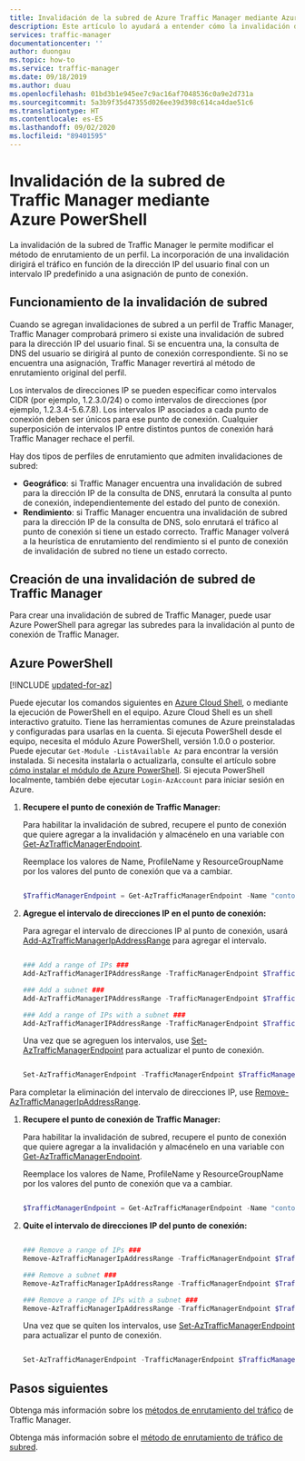 ```yaml
---
title: Invalidación de la subred de Azure Traffic Manager mediante Azure PowerShell | Microsoft Docs
description: Este artículo lo ayudará a entender cómo la invalidación de la subred de Traffic Manager se usa para reemplazar el método de enrutamiento de un perfil de Traffic Manager para dirigir el tráfico a un punto de conexión en función de la dirección IP del usuario final a través de un intervalo IP predefinido a las asignaciones de punto de conexión mediante Azure PowerShell.
services: traffic-manager
documentationcenter: ''
author: duongau
ms.topic: how-to
ms.service: traffic-manager
ms.date: 09/18/2019
ms.author: duau
ms.openlocfilehash: 01bd3b1e945ee7c9ac16af7048536c0a9e2d731a
ms.sourcegitcommit: 5a3b9f35d47355d026ee39d398c614ca4dae51c6
ms.translationtype: HT
ms.contentlocale: es-ES
ms.lasthandoff: 09/02/2020
ms.locfileid: "89401595"
---
```

# <a name="traffic-manager-subnet-override-using-azure-powershell"></a>Invalidación de la subred de Traffic Manager mediante Azure PowerShell

La invalidación de la subred de Traffic Manager le permite modificar el método de enrutamiento de un perfil.  La incorporación de una invalidación dirigirá el tráfico en función de la dirección IP del usuario final con un intervalo IP predefinido a una asignación de punto de conexión. 

## <a name="how-subnet-override-works"></a>Funcionamiento de la invalidación de subred

Cuando se agregan invalidaciones de subred a un perfil de Traffic Manager, Traffic Manager comprobará primero si existe una invalidación de subred para la dirección IP del usuario final. Si se encuentra una, la consulta de DNS del usuario se dirigirá al punto de conexión correspondiente.  Si no se encuentra una asignación, Traffic Manager revertirá al método de enrutamiento original del perfil. 

Los intervalos de direcciones IP se pueden especificar como intervalos CIDR (por ejemplo, 1.2.3.0/24) o como intervalos de direcciones (por ejemplo, 1.2.3.4-5.6.7.8). Los intervalos IP asociados a cada punto de conexión deben ser únicos para ese punto de conexión. Cualquier superposición de intervalos IP entre distintos puntos de conexión hará Traffic Manager rechace el perfil.

Hay dos tipos de perfiles de enrutamiento que admiten invalidaciones de subred:

* **Geográfico**: si Traffic Manager encuentra una invalidación de subred para la dirección IP de la consulta de DNS, enrutará la consulta al punto de conexión, independientemente del estado del punto de conexión.
* **Rendimiento**: si Traffic Manager encuentra una invalidación de subred para la dirección IP de la consulta de DNS, solo enrutará el tráfico al punto de conexión si tiene un estado correcto.  Traffic Manager volverá a la heurística de enrutamiento del rendimiento si el punto de conexión de invalidación de subred no tiene un estado correcto.

## <a name="create-a-traffic-manager-subnet-override"></a>Creación de una invalidación de subred de Traffic Manager

Para crear una invalidación de subred de Traffic Manager, puede usar Azure PowerShell para agregar las subredes para la invalidación al punto de conexión de Traffic Manager.

## <a name="azure-powershell"></a>Azure PowerShell

[!INCLUDE [updated-for-az](../../includes/updated-for-az.md)]

Puede ejecutar los comandos siguientes en [Azure Cloud Shell](https://shell.azure.com/powershell), o mediante la ejecución de PowerShell en el equipo. Azure Cloud Shell es un shell interactivo gratuito. Tiene las herramientas comunes de Azure preinstaladas y configuradas para usarlas en la cuenta. Si ejecuta PowerShell desde el equipo, necesita el módulo Azure PowerShell, versión 1.0.0 o posterior. Puede ejecutar `Get-Module -ListAvailable Az` para encontrar la versión instalada. Si necesita instalarla o actualizarla, consulte el artículo sobre [cómo instalar el módulo de Azure PowerShell](/powershell/azure/install-az-ps). Si ejecuta PowerShell localmente, también debe ejecutar `Login-AzAccount` para iniciar sesión en Azure.


1. **Recupere el punto de conexión de Traffic Manager:**

    Para habilitar la invalidación de subred, recupere el punto de conexión que quiere agregar a la invalidación y almacénelo en una variable con [Get-AzTrafficManagerEndpoint](https://docs.microsoft.com/powershell/module/az.trafficmanager/get-aztrafficmanagerendpoint?view=azps-2.5.0).

    Reemplace los valores de Name, ProfileName y ResourceGroupName por los valores del punto de conexión que va a cambiar.

    ```powershell

    $TrafficManagerEndpoint = Get-AzTrafficManagerEndpoint -Name "contoso" -ProfileName "ContosoProfile" -ResourceGroupName "ResourceGroup" -Type AzureEndpoints

    ```
2. **Agregue el intervalo de direcciones IP en el punto de conexión:**
    
    Para agregar el intervalo de direcciones IP al punto de conexión, usará [Add-AzTrafficManagerIpAddressRange](https://docs.microsoft.com/powershell/module/az.trafficmanager/add-aztrafficmanageripaddressrange?view=azps-2.5.0&viewFallbackFrom=azps-2.4.0) para agregar el intervalo.

    ```powershell

    ### Add a range of IPs ###
    Add-AzTrafficManagerIPAddressRange -TrafficManagerEndpoint $TrafficManagerEndpoint -First "1.2.3.4" -Last "5.6.7.8"

    ### Add a subnet ###
    Add-AzTrafficManagerIPAddressRange -TrafficManagerEndpoint $TrafficManagerEndpoint -First "9.10.11.0" -Scope 24

    ### Add a range of IPs with a subnet ###
    Add-AzTrafficManagerIPAddressRange -TrafficManagerEndpoint $TrafficManagerEndpoint -First "12.13.14.0" -Last "12.13.14.31" -Scope 27
 
    ```
    Una vez que se agreguen los intervalos, use [Set-AzTrafficManagerEndpoint](https://docs.microsoft.com/powershell/module/az.trafficmanager/set-aztrafficmanagerendpoint?view=azps-2.5.0) para actualizar el punto de conexión.

    ```powershell

    Set-AzTrafficManagerEndpoint -TrafficManagerEndpoint $TrafficManagerEndpoint

    ```
Para completar la eliminación del intervalo de direcciones IP, use [Remove-AzTrafficManagerIpAddressRange](https://docs.microsoft.com/powershell/module/az.trafficmanager/remove-aztrafficmanageripaddressrange?view=azps-2.5.0).

1.  **Recupere el punto de conexión de Traffic Manager:**

    Para habilitar la invalidación de subred, recupere el punto de conexión que quiere agregar a la invalidación y almacénelo en una variable con [Get-AzTrafficManagerEndpoint](https://docs.microsoft.com/powershell/module/az.trafficmanager/get-aztrafficmanagerendpoint?view=azps-2.5.0).

    Reemplace los valores de Name, ProfileName y ResourceGroupName por los valores del punto de conexión que va a cambiar.

    ```powershell

    $TrafficManagerEndpoint = Get-AzTrafficManagerEndpoint -Name "contoso" -ProfileName "ContosoProfile" -ResourceGroupName "ResourceGroup" -Type AzureEndpoints

    ```
2. **Quite el intervalo de direcciones IP del punto de conexión:**

    ```powershell
    
    ### Remove a range of IPs ###
    Remove-AzTrafficManagerIpAddressRange -TrafficManagerEndpoint $TrafficManagerEndpoint -First "1.2.3.4" -Last "5.6.7.8"

    ### Remove a subnet ###
    Remove-AzTrafficManagerIpAddressRange -TrafficManagerEndpoint $TrafficManagerEndpoint -First "9.10.11.0" -Scope 24

    ### Remove a range of IPs with a subnet ###
    Remove-AzTrafficManagerIpAddressRange -TrafficManagerEndpoint $TrafficManagerEndpoint -First "12.13.14.0" -Last "12.13.14.31" -Scope 27

    ```
     Una vez que se quiten los intervalos, use [Set-AzTrafficManagerEndpoint](https://docs.microsoft.com/powershell/module/az.trafficmanager/set-aztrafficmanagerendpoint?view=azps-2.5.0) para actualizar el punto de conexión.

    ```powershell

    Set-AzTrafficManagerEndpoint -TrafficManagerEndpoint $TrafficManagerEndpoint

    ```

## <a name="next-steps"></a>Pasos siguientes
Obtenga más información sobre los [métodos de enrutamiento del tráfico](traffic-manager-routing-methods.md) de Traffic Manager.

Obtenga más información sobre el [método de enrutamiento de tráfico de subred](https://docs.microsoft.com/azure/traffic-manager/traffic-manager-routing-methods#subnet-traffic-routing-method).
